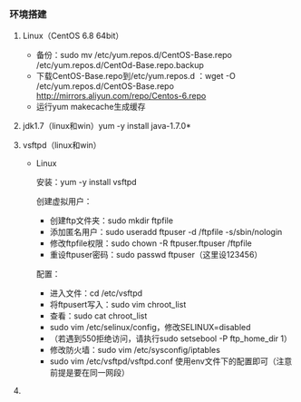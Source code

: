 ### 环境搭建

1. Linux（CentOS 6.8 64bit）

   - 备份：sudo mv /etc/yum.repos.d/CentOS-Base.repo /etc/yum.repos.d/CentOd-Base.repo.backup
   - 下载CentOS-Base.repo到/etc/yum.repos.d ：wget -O /etc/yum.repos.d/CentOS-Base.repo http://mirrors.aliyun.com/repo/Centos-6.repo
   - 运行yum makecache生成缓存

2. jdk1.7（linux和win）yum -y install java-1.7.0*

3. vsftpd（linux和win）

   - Linux

     安装：yum -y install vsftpd

     创建虚拟用户：

     - 创建ftp文件夹：sudo mkdir ftpfile
     - 添加匿名用户：sudo useradd ftpuser -d /ftpfile -s/sbin/nologin
     - 修改ftpfile权限：sudo chown -R ftpuser.ftpuser /ftpfile
     - 重设ftpuser密码：sudo passwd ftpuser（这里设123456）

     配置：

     - 进入文件：cd /etc/vsftpd
     - 将ftpusert写入：sudo vim chroot_list
     - 查看：sudo cat chroot_list
     - sudo vim /etc/selinux/config，修改SELINUX=disabled
     - （若遇到550拒绝访问，请执行sudo setsebool -P ftp_home_dir 1）
     - 修改防火墙：sudo vim /etc/sysconfig/iptables
     - sudo vim /etc/vsftpd/vsftpd.conf 使用env文件下的配置即可（注意前提是要在同一网段）

4. ​

